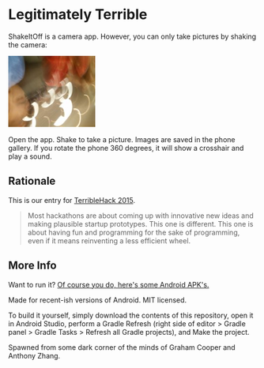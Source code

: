 Legitimately Terrible
=====================

ShakeItOff is a camera app. However, you can only take pictures by shaking the camera:

![Picture](Picture.jpg)

Open the app. Shake to take a picture. Images are saved in the phone gallery. If you rotate the phone 360 degrees, it will show a crosshair and play a sound.

Rationale
---------

This is our entry for [TerribleHack 2015](http://terriblehack.website/).

> Most hackathons are about coming up with innovative new ideas and making plausible startup prototypes. This one is different. This one is about having fun and programming for the sake of programming, even if it means reinventing a less efficient wheel.

More Info
---------

Want to run it? [Of course you do, here's some Android APK's.](https://github.com/Uberi/LegitimatelyTerrible/releases/)

Made for recent-ish versions of Android. MIT licensed.

To build it yourself, simply download the contents of this repository, open it in Android Studio, perform a Gradle Refresh (right side of editor > Gradle panel > Gradle Tasks > Refresh all Gradle projects), and Make the project.

Spawned from some dark corner of the minds of Graham Cooper and Anthony Zhang.
